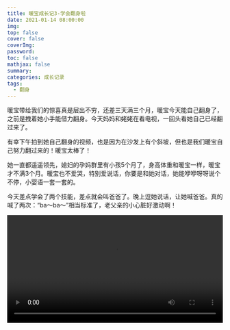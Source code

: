 ```yaml
---
title: 暖宝成长记3-学会翻身啦
date: 2021-01-14 08:00:00
img: 
top: false
cover: false
coverImg: 
password: 
toc: false
mathjax: false
summary: 
categories: 成长记录
tags:
  - 翻身
---
```


暖宝带给我们的惊喜真是层出不穷，还差三天满三个月，暖宝今天能自己翻身了，之前是拽着她小手能借力翻身。今天妈妈和姥姥在看电视，一回头看她自己已经翻过来了。

有幸下午拍到她自己翻身的视频，也是因为在沙发上有个斜坡，但也是我们暖宝自己努力翻过来的！暖宝太棒了！

她一直都遥遥领先，媳妇的孕妈群里有小孩5个月了，身高体重和暖宝一样，暖宝才不满3个月。暖宝也不爱哭，特别爱说话，你要是和她对话，她能咿咿呀呀说个不停，小婴语一套一套的。

今天差点学会了两个技能，差点就会叫爸爸了。晚上逗她说话，让她喊爸爸。真的喊了两次：“ba～ba～”相当标准了，老父亲的小心脏好激动啊！



<video  width="100%" height="auto" controls> 
  <source src="https://imagedb-1257991841.cos.ap-beijing.myqcloud.com/163903.MP4"> 
</video>
